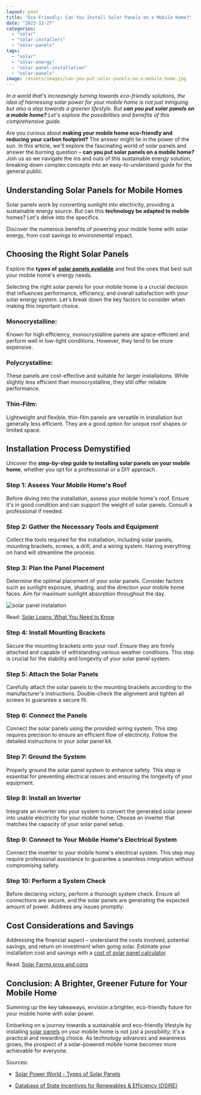 ```yaml
---
layout: post
title: "Eco-Friendly: Can You Install Solar Panels on a Mobile Home?"
date: "2023-12-27"
categories: 
  - "solar"
  - "solar-installers"
  - "solar-panels"
tags: 
  - "solar"
  - "solar-energy"
  - "solar-panel-installation"
  - "solar-panels"
image: /assets/images/can-you-put-solar-panels-on-a-mobile-home.jpg
---
```


_In a world that's increasingly turning towards eco-friendly solutions, the idea of harnessing solar power for your mobile home is not just intriguing but also a step towards a greener lifestyle. But_ **_can you put solar panels on a mobile home?_** _Let's explore the possibilities and benefits of this comprehensive guide._

Are you curious about **making your mobile home eco-friendly and reducing your carbon footprint?** The answer might lie in the power of the sun. In this article, we'll explore the fascinating world of solar panels and answer the burning question – **can you put solar panels on a mobile home?** Join us as we navigate the ins and outs of this sustainable energy solution, breaking down complex concepts into an easy-to-understand guide for the general public.

## **Understanding Solar Panels for Mobile Homes**

Solar panels work by converting sunlight into electricity, providing a sustainable energy source. But can this **technology be adapted to mobile** homes? Let's delve into the specifics.

Discover the numerous benefits of powering your mobile home with solar energy, from cost savings to environmental impact.

## **Choosing the Right Solar Panels**

Explore the **types of** [**solar panels available**](/) and find the ones that best suit your mobile home's energy needs.

Selecting the right solar panels for your mobile home is a crucial decision that influences performance, efficiency, and overall satisfaction with your solar energy system. Let's break down the key factors to consider when making this important choice.

### **Monocrystalline:** 

Known for high efficiency, monocrystalline panels are space-efficient and perform well in low-light conditions. However, they tend to be more expensive.

### **Polycrystalline:** 

These panels are cost-effective and suitable for larger installations. While slightly less efficient than monocrystalline, they still offer reliable performance.

### **Thin-Film:** 

Lightweight and flexible, thin-film panels are versatile in installation but generally less efficient. They are a good option for unique roof shapes or limited space.

## **Installation Process Demystified**

Uncover the **step-by-step guide to installing solar panels on your mobile home**, whether you opt for a professional or a DIY approach.

### **Step 1: Assess Your Mobile Home's Roof**

Before diving into the installation, assess your mobile home's roof. Ensure it's in good condition and can support the weight of solar panels. Consult a professional if needed.

### **Step 2: Gather the Necessary Tools and Equipment**

Collect the tools required for the installation, including solar panels, mounting brackets, screws, a drill, and a wiring system. Having everything on hand will streamline the process.

### **Step 3: Plan the Panel Placement**

Determine the optimal placement of your solar panels. Consider factors such as sunlight exposure, shading, and the direction your mobile home faces. Aim for maximum sunlight absorption throughout the day.

![solar panel instalation](images/solar-panel-instalation-1024x576.webp)

Read: [Solar Loans: What You Need to Know](/solar-loans-what-you-need-to-know/)

### **Step 4: Install Mounting Brackets**

Secure the mounting brackets onto your roof. Ensure they are firmly attached and capable of withstanding various weather conditions. This step is crucial for the stability and longevity of your solar panel system.

### **Step 5: Attach the Solar Panels**

Carefully attach the solar panels to the mounting brackets according to the manufacturer's instructions. Double-check the alignment and tighten all screws to guarantee a secure fit.

### **Step 6: Connect the Panels**

Connect the solar panels using the provided wiring system. This step requires precision to ensure an efficient flow of electricity. Follow the detailed instructions in your solar panel kit.

### **Step 7: Ground the System**

Properly ground the solar panel system to enhance safety. This step is essential for preventing electrical issues and ensuring the longevity of your equipment.

### **Step 8: Install an Inverter**

Integrate an inverter into your system to convert the generated solar power into usable electricity for your mobile home. Choose an inverter that matches the capacity of your solar panel setup.

### **Step 9: Connect to Your Mobile Home's Electrical System**

Connect the inverter to your mobile home's electrical system. This step may require professional assistance to guarantee a seamless integration without compromising safety.

### **Step 10: Perform a System Check**

Before declaring victory, perform a thorough system check. Ensure all connections are secure, and the solar panels are generating the expected amount of power. Address any issues promptly.

## **Cost Considerations and Savings**

Addressing the financial aspect – understand the costs involved, potential savings, and return on investment when going solar. Estimate your installation cost and savings with a [cost of solar panel calculator](/solar-calculator-estimate-your-installation-cost-and-savings/).

Read: [Solar Farms pros and cons](/exploring-the-pros-and-cons-of-solar-farming/)

## **Conclusion: A Brighter, Greener Future for Your Mobile Home**

Summing up the key takeaways, envision a brighter, eco-friendly future for your mobile home with solar power.

Embarking on a journey towards a sustainable and eco-friendly lifestyle by installing [solar panels](/) on your mobile home is not just a possibility; it's a practical and rewarding choice. As technology advances and awareness grows, the prospect of a solar-powered mobile home becomes more achievable for everyone.

Sources:

- [Solar Power World - Types of Solar Panels](https://www.solarpowerworldonline.com/)

- [Database of State Incentives for Renewables & Efficiency (DSIRE)](https://www.dsireusa.org/)
